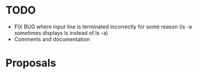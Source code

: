 # TODO
 * FIX BUG where input line is terminated incorrectly for some reason (ls -a sometimes displays ls instead of ls -a)
 * Comments and documentation

# Proposals
